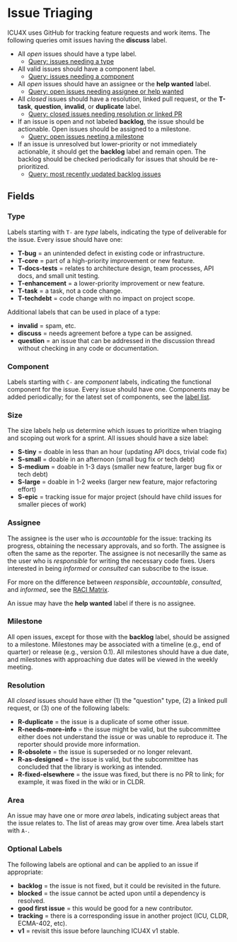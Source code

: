 Issue Triaging
==============

ICU4X uses GitHub for tracking feature requests and work items.  The following queries omit issues having the **discuss** label.

- All *open* issues should have a type label.
    - [Query: issues needing a type](https://github.com/unicode-org/icu4x/issues?q=is%3Aissue+is%3Aopen+-label%3AT-bug+-label%3AT-core+-label%3AT-docs-tests+-label%3AT-enhancement+-label%3Ainvalid+-label%3Aquestion+-label%3AT-task+-label%3AT-techdebt+-label%3Aduplicate+-label%3Adiscuss)
- All valid issues should have a component label.
    - [Query: issues needing a component](https://github.com/unicode-org/icu4x/issues?q=is%3Aissue+-label%3AC-data+-label%3AC-datetime+-label%3AC-locale+-label%3AC-meta+-label%3AC-numbers+-label%3AC-pluralrules+-label%3AC-process+-label%3AC-segmentation+-label%3AC-test-infra+-label%3AC-unicode+-label%3Ainvalid+-label%3Aduplicate)
- All *open* issues should have an assignee or the **help wanted** label.
    - [Query: open issues needing assignee or help wanted](https://github.com/unicode-org/icu4x/issues?q=is%3Aissue+is%3Aopen+-label%3A%22help+wanted%22+-label%3Adiscuss+no%3Aassignee)
- All *closed* issues should have a resolution, linked pull request, or the **T-task**, **question**, **invalid**, or **duplicate** label.
    - [Query: closed issues needing resolution or linked PR](https://github.com/unicode-org/icu4x/issues?q=is%3Aissue+is%3Aclosed+-linked%3Apr+-label%3AR-as-designed+-label%3AR-duplicate+-label%3AR-needs-more-info+-label%3AR-obsolete+-label%3AR-out-of-scope+-label%3AR-fixed-elsewhere+-label%3Aquestion+-label%3Ainvalid+-label%3AT-task+-label%3Aduplicate)
- If an issue is open and not labeled **backlog**, the issue should be actionable. Open issues should be assigned to a milestone.
    - [Query: open issues neeting a milestone](https://github.com/unicode-org/icu4x/issues?q=is%3Aopen+is%3Aissue+no%3Amilestone+-label%3Abacklog+-label%3Adiscuss)
- If an issue is unresolved but lower-priority or not immediately actionable, it should get the **backlog** label and remain open.  The backlog should be checked periodically for issues that should be re-prioritized.
    - [Query: most recently updated backlog issues](https://github.com/unicode-org/icu4x/issues?q=is%3Aissue+label%3Abacklog+sort%3Aupdated-desc+)

## Fields

### Type

Labels starting with `T-` are *type* labels, indicating the type of deliverable for the issue.  Every issue should have one:

- **T-bug** = an unintended defect in existing code or infrastructure.
- **T-core** = part of a high-priority improvement or new feature.
- **T-docs-tests** = relates to architecture design, team processes, API docs, and small unit testing.
- **T-enhancement** = a lower-priority improvement or new feature.
- **T-task** = a task, not a code change.
- **T-techdebt** = code change with no impact on project scope.

Additional labels that can be used in place of a type:

- **invalid** = spam, etc.
- **discuss** = needs agreement before a type can be assigned.
- **question** = an issue that can be addressed in the discussion thread without checking in any code or documentation.

### Component

Labels starting with `C-` are *component* labels, indicating the functional component for the issue.  Every issue should have one.  Components may be added periodically; for the latest set of components, see the [label list](https://github.com/unicode-org/icu4x/labels?q=C-).

### Size

The size labels help us determine which issues to prioritize when triaging and scoping out work for a sprint. All issues should have a size label:

- **S-tiny** = doable in less than an hour (updating API docs, trivial code fix)
- **S-small** = doable in an afternoon (small bug fix or tech debt)
- **S-medium** = doable in 1-3 days (smaller new feature, larger bug fix or tech debt)
- **S-large** = doable in 1-2 weeks (larger new feature, major refactoring effort)
- **S-epic** = tracking issue for major project (should have child issues for smaller pieces of work)

### Assignee

The assignee is the user who is *accountable* for the issue: tracking its progress, obtaining the necessary approvals, and so forth.  The assignee is often the same as the reporter.  The assignee is not necesarilly the same as the user who is *responsible* for writing the necessary code fixes.  Users interested in being *informed* or *consulted* can subscribe to the issue.

For more on the difference between *responsible*, *accountable*, *consulted*, and *informed*, see the [RACI Matrix](https://en.wikipedia.org/wiki/Responsibility_assignment_matrix).

An issue may have the **help wanted** label if there is no assignee.

### Milestone

All open issues, except for those with the **backlog** label, should be assigned to a milestone.  Milestones may be associated with a timeline (e.g., end of quarter) or release (e.g., version 0.1).  All milestones should have a due date, and milestones with approaching due dates will be viewed in the weekly meeting.

### Resolution

All *closed* issues should have either (1) the "question" type, (2) a linked pull request, or (3) one of the following labels:

- **R-duplicate** = the issue is a duplicate of some other issue.
- **R-needs-more-info** = the issue might be valid, but the subcommittee either does not understand the issue or was unable to reproduce it.  The reporter should provide more information.
- **R-obsolete** = the issue is superseded or no longer relevant.
- **R-as-designed** = the issue is valid, but the subcommittee has concluded that the library is working as intended.
- **R-fixed-elsewhere** = the issue was fixed, but there is no PR to link; for example, it was fixed in the wiki or in CLDR.

### Area

An issue may have one or more *area* labels, indicating subject areas that the issue relates to.  The list of areas may grow over time.  Area labels start with `A-`.

### Optional Labels

The following labels are optional and can be applied to an issue if appropriate:

- **backlog** = the issue is not fixed, but it could be revisited in the future.
- **blocked** = the issue cannot be acted upon until a dependency is resolved.
- **good first issue** = this would be good for a new contributor.
- **tracking** = there is a corresponding issue in another project (ICU, CLDR, ECMA-402, etc).
- **v1** = revisit this issue before launching ICU4X v1 stable.
